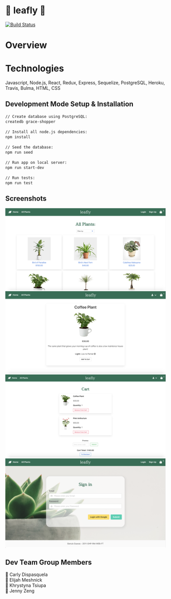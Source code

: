 # :leaves: leafly :leaves:

[![Build Status](https://travis-ci.com/Genius-Guava/Grace-Shopper.svg?branch=master)](https://travis-ci.com/Genius-Guava/Grace-Shopper)

# Overview

# Technologies

Javascript, Node.js, React, Redux, Express, Sequelize, PostgreSQL, Heroku, Travis, Bulma, HTML, CSS

## Development Mode Setup & Installation

```
// Create database using PostgreSQL:
createdb grace-shopper

// Install all node.js dependencies:
npm install

// Seed the database:
npm run seed

// Run app on local server:
npm run start-dev

// Run tests:
npm run test
```

## Screenshots

![Image](github-screenshots/All-Plants.png)
![Image](github-screenshots/Single-Plant.png)
![Image](github-screenshots/Cart.png)
![Image](github-screenshots/Sign-In.png)

## Dev Team Group Members

:seedling: Carly Dispasquela <br>
:seedling: Elijah Meshnick <br>
:seedling: Khrystyna Tsiupa <br>
:seedling: Jenny Zeng <br>
